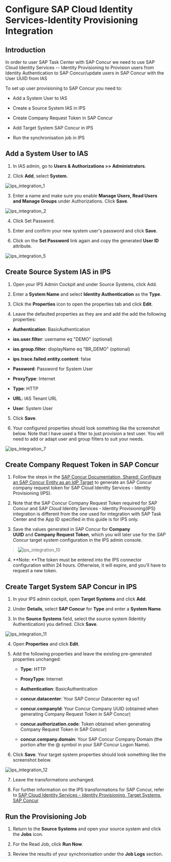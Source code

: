 # Configure SAP Cloud Identity Services-Identity Provisioning Integration

## Introduction

In order to user SAP Task Center with SAP Concur we need to use SAP
Cloud Identity Services -- Identity Provisioning to Provision users from
Identity Authentication to SAP Concur/update users in SAP Concur with
the User UUID from IAS

To set up user provisioning to SAP Concur you need to:

-   Add a System User to IAS

-   Create a Source System IAS in IPS

-   Create Company Request Token in SAP Concur

-   Add Target System SAP Concur in IPS

-   Run the synchronisation job in IPS

## Add a System User to IAS

1.  In IAS admin, go to **Users & Authorizations \>\> Administrators**.

2.  Click **Add**, select **System.**

![ips_integration_1](images/ips_integration_1.png)

3.  Enter a name and make sure you enable **Manage Users, Read Users and
    Manage Groups** under Authorizations. Click **Save**.

![ips_integration_2](images/ips_integration_2.png)

4.  Click Set Password.

5.  Enter and confirm your new system user's password and click
    **Save**.

6.  Click on the **Set Password** link again and copy the generated
    **User ID** attribute.

![ips_integration_5](images/ips_integration_5.png)

## Create Source System IAS in IPS

1.  Open your IPS Admin Cockpit and under Source Systems, click Add.

2.  Enter a **System Name** and select **Identity Authentication** as
    the **Type**.

3.  Click the **Properties** icon to open the properties tab and click
    **Edit**.

4.  Leave the defaulted properties as they are and add the add the
    following properties:

-   **Authentication**: BasicAuthentication

-   **ias.user.filter**: username eq \"DEMO\" (optional)

-   **ias.group.filter**:  displayName eq \"BR_DEMO\" (optional)

-   **ips.trace.failed.entity.content**: false

-   **Password**: Password for System User

-   **ProxyType**: Internet

-   **Type**: HTTP

-   **URL**:  IAS Tenant URL

-   **User**:  System User

5.  Click **Save**.

6.  Your configured properties should look something like the screenshot
    below. Note that I have used a filter to just provision a test
    user. You will need to add or adapt user and group filters to suit
    your needs.

![ips_integration_7](images/ips_integration_7.png)

## Create Company Request Token in SAP Concur

1.  Follow the steps in the [SAP Concur Documentation, Shared: Configure an
SAP Concur Entity as an
IdP Target](https://www.concurtraining.com/customers/tech_pubs/Docs/_Current/SG_Shr/Shr_SG_Concur_IdP_Target.pdf) to generate an SAP Concur company request token for SAP Cloud Idenitty Services - Identity Provisioning (IPS).

2.  Note that the SAP Concur Company Request Token required for SAP Concur and SAP Cloud Identity Services - Identity Provisioning(IPS) integration is different from the one used for integration with SAP Task Center and the App ID specified in this guide is for IPS only.

3.  Save the values generated in SAP Concur for **Company UUID** and **Company Request Token**, which you will later use for the *SAP Concur* target system configuration in the IPS admin console.

> ![ips_integration_10](images/ips_integration_10.png)

4.  **Note: **The token must be entered into the IPS connector
    configuration within 24 hours. Otherwise, it will expire, and
    you\'ll have to request a new token.

## Create Target System SAP Concur in IPS

1.  In your IPS admin cockpit, open **Target Systems** and click
    **Add**.

2.  Under **Details**, select **SAP Concur** for **Type** and enter a
    **System Name**.

3.  In the **Source Systems** field, select the source system (Identity
    Authentication) you defined. Click **Save**.

![ips_integration_11](images/ips_integration_11.png)

4.  Open **Properties** and click **Edit**.

5.  Add the following properties and leave the existing pre-generated
    properties unchanged:

    -   **Type**: HTTP

    -   **ProxyType**: Internet

    -   **Authentication**: BasicAuthentication

    -   **concur.datacenter**: Your SAP Concur Datacenter eg us1

    -   **concur.companyId**: Your Concur Company UUID (obtained when
        generating Company Request Token in SAP Concur)

    -   **concur.authorization.code**: Token obtained when generating
        Company Request Token in SAP Concur)

    -   **concur.company.domain**: Your SAP Concur Company Domain (the
        portion after the @ symbol in your SAP Concur Logon Name).

6.  Click **Save**. Your target system properties should look something
    like the screenshot below.

![ips_integration_12](images/ips_integration_12.png)

7.  Leave the transformations unchanged.
   
8.  For further information on the IPS transformations for SAP Concur, refer to [SAP Cloud Identity Services - Identity Provisioning, Target Systems, SAP Concur](https://help.sap.com/docs/IDENTITY_PROVISIONING/f48e822d6d484fa5ade7dda78b64d9f5/032fd80fd7de4e4992402637b77c1f2c.html)

## Run the Provisioning Job

1.  Return to the **Source Systems** and open your source system and
    click the **Jobs** icon.

2.  For the Read Job, click **Run Now**.

3.  Review the results of your synchronisation under the **Job Logs**
    section.
